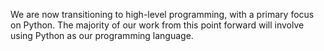 We are now transitioning to high-level programming, with a primary focus on Python. The majority of our work from this point forward will involve using Python as our programming language.